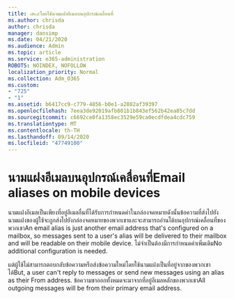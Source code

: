 ```yaml
---
title: ๗๒๕โดยใช้นามแฝงอีเมลบนอุปกรณ์เคลื่อนที่
ms.author: chrisda
author: chrisda
manager: dansimp
ms.date: 04/21/2020
ms.audience: Admin
ms.topic: article
ms.service: o365-administration
ROBOTS: NOINDEX, NOFOLLOW
localization_priority: Normal
ms.collection: Adm_O365
ms.custom:
- "725"
- "1"
ms.assetid: b6417cc9-c779-4856-b0e1-a2882af39397
ms.openlocfilehash: 7eea3de92019afb801b1b843ef562b42ea85c7dd
ms.sourcegitcommit: c6692ce0fa1358ec3529e59ca0ecdfdea4cdc759
ms.translationtype: MT
ms.contentlocale: th-TH
ms.lasthandoff: 09/14/2020
ms.locfileid: "47749100"
---
```

# <a name="email-aliases-on-mobile-devices"></a><span data-ttu-id="37a4e-102">นามแฝงอีเมลบนอุปกรณ์เคลื่อนที่</span><span class="sxs-lookup"><span data-stu-id="37a4e-102">Email aliases on mobile devices</span></span>

<span data-ttu-id="37a4e-103">นามแฝงอีเมลเป็นเพียงที่อยู่อีเมลอื่นที่ได้รับการกำหนดค่าในกล่องจดหมายดังนั้นข้อความที่ส่งไปยังนามแฝงของผู้ใช้จะถูกส่งไปยังกล่องจดหมายของพวกเขาและจะสามารถอ่านได้บนอุปกรณ์เคลื่อนที่ของพวกเขา</span><span class="sxs-lookup"><span data-stu-id="37a4e-103">An email alias is just another email address that's configured on a mailbox, so messages sent to a user's alias will be delivered to their mailbox and will be readable on their mobile device.</span></span> <span data-ttu-id="37a4e-104">ไม่จำเป็นต้องมีการกำหนดค่าเพิ่มเติม</span><span class="sxs-lookup"><span data-stu-id="37a4e-104">No additional configuration is needed.</span></span>

<span data-ttu-id="37a4e-105">แต่ผู้ใช้ไม่สามารถตอบกลับข้อความหรือส่งข้อความใหม่โดยใช้นามแฝงเป็นที่อยู่จากของพวกเขาได้</span><span class="sxs-lookup"><span data-stu-id="37a4e-105">But, a user can't reply to messages or send new messages using an alias as their From address.</span></span> <span data-ttu-id="37a4e-106">ข้อความขาออกทั้งหมดจะมาจากที่อยู่อีเมลหลักของพวกเขา</span><span class="sxs-lookup"><span data-stu-id="37a4e-106">All outgoing messages will be from their primary email address.</span></span>
